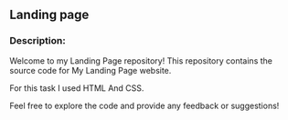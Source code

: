 ## Landing page

### Description:
Welcome to my Landing Page repository! This repository contains the source code for My Landing Page website.

For this task I used HTML And CSS.

Feel free to explore the code and provide any feedback or suggestions!
